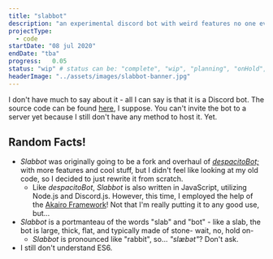 ```yaml
---
title: "slabbot"
description: "an experimental discord bot with weird features no one ever asked for"
projectType:	
  - code
startDate: "08 jul 2020"
endDate: "tba"
progress:	0.05
status: "wip" # status can be: "complete", "wip", "planning", "onHold", or "scrapped"
headerImage: "../assets/images/slabbot-banner.jpg"
---
```


I don't have much to say about it - all I can say is that it is a Discord bot. The source code can be found [here](https://github.com/AndyThePie/slabbot), I suppose. You can't invite the bot to a server yet because I still don't have any method to host it. Yet.

## Random Facts!

- *Slabbot* was originally going to be a fork and overhaul of *[despacitoBot;](https://github.com/AndyThePie/despacitoBot-semicolon)* with more features and cool stuff, but I didn't feel like looking at my old code, so I decided to just rewrite it from scratch.
  - Like *despacitoBot*, *Slabbot* is also written in JavaScript, utilizing Node.js and Discord.js. However, this time, I employed the help of the [Akairo Framework](https://discord-akairo.github.io)! Not that I'm really putting it to any good use, but...
- *Slabbot* is a portmanteau of the words "slab" and "bot" - like a slab, the bot is large, thick, flat, and typically made of stone- wait, no, hold on-
  - *Slabbot* is pronounced like "rabbit", so... *"slæbət"*? Don't ask.
- I still don't understand ES6. 
